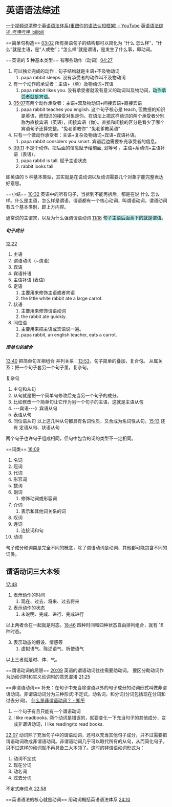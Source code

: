 # 英语语法综述
[一个视频说清整个英语语法体系(重塑你的语法认知框架) - YouTube](https://www.youtube.com/watch?v=is7vn5URVcc&list=PLiRHe7F8P0-0ykWSiVY9Ia431TB-HzQm0)
[英语语法综述\_哔哩哔哩\_bilibili](https://www.bilibili.com/video/BV1XY411J7aG?p=2&vd_source=a31fe6f534758f0c32d7f38215afcc7a)

==简单句构造==
[03:02](https://www.youtube.com/watch?v=is7vn5URVcc&list=PLiRHe7F8P0-0ykWSiVY9Ia431TB-HzQm0#t=182.05468600953674)
所有英语句子的结构都可以简化为  “什么 怎么样”，“什么”就是主语，是“人或物”；“怎么样”就是谓语，是发生了什么事，即动词。

==英语的 5 种基本类型==
有哪些动作（动词）[04:27](https://www.youtube.com/watch?v=is7vn5URVcc&list=PLiRHe7F8P0-0ykWSiVY9Ia431TB-HzQm0#t=267.8965449523163)
1. 可以独立完成的动作：句子结构就是主语+不及物动词
	1. papa rabbit sleeps. 没有承受者的动作叫不及物动词
2. 有一个动作的承受者：主语+（单）及物动词+宾语
	1. papa rabbit likes you. 没有承受者就没有意义的动词叫及物动词，<span style="background:#ADEFEF">动作承受者就是宾语</span>。
3. [05:07](https://www.youtube.com/watch?v=is7vn5URVcc&list=PLiRHe7F8P0-0ykWSiVY9Ia431TB-HzQm0#t=307.3582850076294)有两个动作承受者：主语+双及物动词+间接宾语+直接宾语
	1. papa rabbit teaches you english. 这个句子核心是 teach, 但教授的知识是英语，而知识的接受对象是你。在语法上把这样动词的两个承受者分别称为直接宾语（英语），间接宾语（你）。直接和间接的区分是看少了哪个宾语句子还算完整。"兔老爹教你" "兔老爹教英语"
4. 只有一个做动作承受者：主语+复杂及物动词+宾语+宾语补语。
	1. papa rabbit considers you smart. 宾语后边需要补充承受者的信息。
5. [09:11](https://www.youtube.com/watch?v=is7vn5URVcc&list=PLiRHe7F8P0-0ykWSiVY9Ia431TB-HzQm0#t=551.904705) 不是个动作。把后面的信息赋予给前面, 划等号 。主语+系动词+主语补语（表语）。
	1. papa rabbit is tall. 赋予主语状态
	2. rabbit looks tall.

即英语的 5 种基本类型，其实就是在说动词以及动词需要几个对象才能完整表达好意思。

==小结==
[10:32](https://www.youtube.com/watch?v=is7vn5URVcc&list=PLiRHe7F8P0-0ykWSiVY9Ia431TB-HzQm0#t=632.0265441163483)
英语中的所有句子，当拆到不能再拆后，都是在说 什么 怎么样。什么是主语，怎么样是谓语，谓语都有一个核心动词，叫谓语动词。谓语动词有五个基本类别，即上方内容。

通常说的主谓宾，以及为什么强调谓语动词
[11:18](https://www.youtube.com/watch?v=is7vn5URVcc&list=PLiRHe7F8P0-0ykWSiVY9Ia431TB-HzQm0#t=678.752344792099)
<span style="background:#ADEFEF">句子主语后面余下的就是谓语</span>。


##### 句子成分 

[12:22](https://www.youtube.com/watch?v=is7vn5URVcc&list=PLiRHe7F8P0-0ykWSiVY9Ia431TB-HzQm0#t=742.301174917984)
1. 主语
2. 谓语动词（~谓语）
3. 宾语
4. 宾语补语
5. 主语补语 (表语)
6. 定语
	1. 主要用来修饰主语或者宾语
	2. the little white rabbit ate a large carrot.
7. 状语
	1. 主要用来修饰谓语动词
	2. the rabbit ate quickly.
8. 同位语
	1. 主要用来把主语或宾语说一遍。
	2. papa rabbit, an english teacher, eats a carrot.

##### 简单句的组合
[13:40](https://www.youtube.com/watch?v=is7vn5URVcc&list=PLiRHe7F8P0-0ykWSiVY9Ia431TB-HzQm0#t=820.9715141373291)
把简单句互相组合
并列关系：[13:53](https://www.youtube.com/watch?v=is7vn5URVcc&list=PLiRHe7F8P0-0ykWSiVY9Ia431TB-HzQm0#t=833.5038471335145)，句子简单的叠加，复合句。
从属关系：把一个句子套另一个句子里，复杂句。

复杂句
1. 主句和从句
2. 从句就是把一个简单句修改后充当另一个句子的成分。
3. 比如修改一个简单句让它作为另一个句子的主语，这就是主语从句
4. ---宾语---》宾语从句
5. 表语从句
6. 同位语从句
以上这几种从句都具有名词性质，又合成为名词性从句。[15:13](https://www.youtube.com/watch?v=is7vn5URVcc&list=PLiRHe7F8P0-0ykWSiVY9Ia431TB-HzQm0#t=913.951987)
还有 定语从句、状语从句

两个句子也许句子组成相同，但句中包含的词的类型不一定相同。

==词类==
[16:09](https://www.youtube.com/watch?v=is7vn5URVcc&list=PLiRHe7F8P0-0ykWSiVY9Ia431TB-HzQm0#t=969.988256)
1. 名词
2. 冠词
3. 代词
4. 形容词
5. 数词
6. 副词
	1. 修饰动词或形容词
7. 介词
	1. 表示和其他词关系的词
8. 叹词
9. 连词
	1. 连接词和句
10. 动词

句子成分和词类是完全不同的概念，除了谓语动词是动词，其他都可能包含不同的词类。

## 谓语动词三大本领

[17:48](https://www.youtube.com/watch?v=is7vn5URVcc&list=PLiRHe7F8P0-0ykWSiVY9Ia431TB-HzQm0#t=1068.7020070686644)
1. 表示动作的时间
	1. 现在、过去、将来、过去将来
2. 表示动作的状态
	1. 未说明、完成、进行、完成进行

以上两者合在一起就是时态。[18:46](https://www.youtube.com/watch?v=is7vn5URVcc&list=PLiRHe7F8P0-0ykWSiVY9Ia431TB-HzQm0#t=1126.469087885559)
四种时间和四种状态自由排列组合，就有 16 种时态。

3. 表示动态的假设、情感等
	1. 虚拟语气、陈述语气、祈使语气

以上三者就是时、体、气。

==谓语动词的局限==
[20:09](https://www.youtube.com/watch?v=is7vn5URVcc&list=PLiRHe7F8P0-0ykWSiVY9Ia431TB-HzQm0#t=1209.7337929198914)
英语的谓语动词往往需要助动词。 要区分助动词作为助动词时和实义动词时的意思混淆 [21:25](https://www.youtube.com/watch?v=is7vn5URVcc&list=PLiRHe7F8P0-0ykWSiVY9Ia431TB-HzQm0#t=1285.1865049637604)

==非谓语动词==
补充：在句子中充当除谓语以外的句子成分的动词形式叫做非谓语动词。非谓语动词分为三种形式:不定式，动名词，和分词(分词包括现在分词和过去分词)。
[什么是非谓语动词？ - 知乎](https://zhuanlan.zhihu.com/p/137800743)
1. 一个句子有且只能有一个谓语动词
2. I like readbooks. 两个动词是错误的，就要变化一下充当句子的其他成分，变成非谓语动词，I like reading/to read books.

[22:07](https://www.youtube.com/watch?v=is7vn5URVcc&list=PLiRHe7F8P0-0ykWSiVY9Ia431TB-HzQm0#t=1327.5655906821964) 动词除了充当句子中的谓语动词，还可以充当其他句子成分，只不过需要把谓语动词改成非谓语动词。非谓语动词几乎可以取代所有的从句，从而简化句子。只不过这样的动词就不再具备三大本领了。这时的非谓语动词形式为：
1. 动词不定式
2. 现在分词
3. 动名词
4. 过去分词

不定式麻烦点 [22:58](https://www.youtube.com/watch?v=is7vn5URVcc&list=PLiRHe7F8P0-0ykWSiVY9Ia431TB-HzQm0#t=1378.0606920896453) 

==英语语法的核心就是动词==
用动词概括英语语法体系 [24:10](https://www.youtube.com/watch?v=is7vn5URVcc&list=PLiRHe7F8P0-0ykWSiVY9Ia431TB-HzQm0#t=1450.2303010839235)






